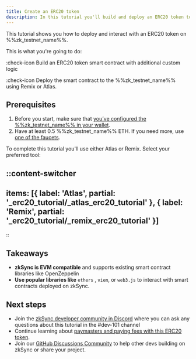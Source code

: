 ```yaml
---
title: Create an ERC20 token
description: In this tutorial you'll build and deploy an ERC20 token to %%zk_testnet_name%%
---
```


This tutorial shows you how to deploy and interact with an ERC20 token on %%zk_testnet_name%%.

This is what you're going to do:

:check-icon Build an ERC20 token smart contract with additional custom logic

:check-icon Deploy the smart contract to the %%zk_testnet_name%% using Remix or Atlas.

## Prerequisites

1. Before you start, make sure that
[you’ve configured the %%zk_testnet_name%% in your wallet](/build/connect-to-zksync).
2. Have at least 0.5 %%zk_testnet_name%% ETH. If you need more, use [one of the faucets](/ecosystem/network-faucets).

To complete this tutorial you'll use either Atlas or Remix. Select your preferred tool:

::content-switcher
---
items: [{
  label: 'Atlas',
  partial: '_erc20_tutorial/_atlas_erc20_tutorial'
}, {
  label: 'Remix',
  partial: '_erc20_tutorial/_remix_erc20_tutorial'
}]
---
::

## Takeaways

- **zkSync is EVM compatible** and supports existing smart contract libraries like OpenZeppelin
- **Use popular libraries like** `ethers` , `viem`, or `web3.js` to interact with smart contracts deployed on zkSync.

## Next steps

- Join the [zkSync developer community in Discord](https://join.zksync.dev/) where you can ask any questions about this tutorial in the #dev-101
  channel
- Continue learning about [paymasters and paying fees with this ERC20 token](/build/zksync-101/paymasters-introduction).
- Join our [GitHub Discussions Community](%%zk_git_repo_zksync-developers%%/discussions/) to
  help other devs building on zkSync or share your project.
